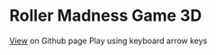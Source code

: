 # Roller Madness Game 3D
  [View](https://mojammelhossain.github.io/roller-madness/) on Github page
  Play using keyboard arrow keys
